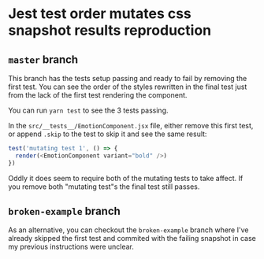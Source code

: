 # Jest test order mutates css snapshot results reproduction
## `master` branch
This branch has the tests setup passing and ready to fail by removing the first test. You can see the order of the styles rewritten in the final test just from the lack of the first test rendering the component.

You can run `yarn test` to see the 3 tests passing.

In the `src/__tests__/EmotionComponent.jsx` file, either remove this first test, or append `.skip` to the test to skip it and see the same result:
```js
test('mutating test 1', () => {
  render(<EmotionComponent variant="bold" />)
})
```
Oddly it does seem to require both of the mutating tests to take affect. If you remove both "mutating test"s the final test still passes.

##  `broken-example` branch
As an alternative, you can checkout the `broken-example` branch where I've already skipped the first test and commited with the failing snapshot in case my previous instructions were unclear.